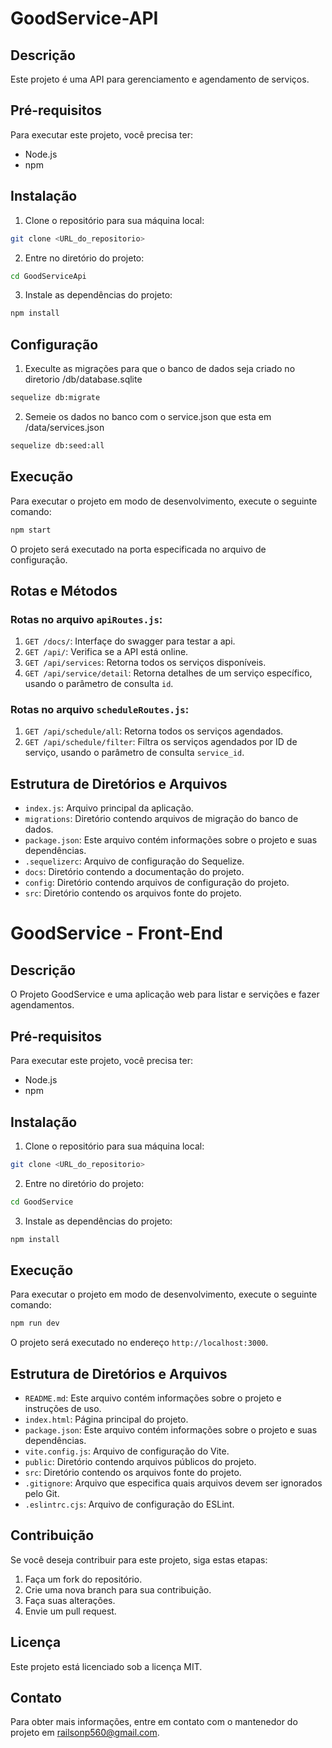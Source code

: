 
# GoodService-API

## Descrição

Este projeto é uma API para gerenciamento e agendamento de serviços.

## Pré-requisitos

Para executar este projeto, você precisa ter:

- Node.js
- npm

## Instalação

1. Clone o repositório para sua máquina local:
```bash
git clone <URL_do_repositorio>
```

2. Entre no diretório do projeto:
```bash
cd GoodServiceApi
```

3. Instale as dependências do projeto:
```bash
npm install
```


## Configuração

1. Execulte as migrações para que o banco de dados seja criado no diretorio /db/database.sqlite

```bash
sequelize db:migrate
```

2. Semeie os dados no banco com o service.json que esta em /data/services.json

```bash
sequelize db:seed:all
```

## Execução

Para executar o projeto em modo de desenvolvimento, execute o seguinte comando:

```bash
npm start
```

O projeto será executado na porta especificada no arquivo de configuração.

## Rotas e Métodos

### Rotas no arquivo `apiRoutes.js`:

1. `GET /docs/`: Interfaçe do swagger para testar a api.
1. `GET /api/`: Verifica se a API está online.
2. `GET /api/services`: Retorna todos os serviços disponíveis.
3. `GET /api/service/detail`: Retorna detalhes de um serviço específico, usando o parâmetro de consulta `id`.

### Rotas no arquivo `scheduleRoutes.js`:

1. `GET /api/schedule/all`: Retorna todos os serviços agendados.
2. `GET /api/schedule/filter`: Filtra os serviços agendados por ID de serviço, usando o parâmetro de consulta `service_id`.

## Estrutura de Diretórios e Arquivos

- `index.js`: Arquivo principal da aplicação.
- `migrations`: Diretório contendo arquivos de migração do banco de dados.
- `package.json`: Este arquivo contém informações sobre o projeto e suas dependências.
- `.sequelizerc`: Arquivo de configuração do Sequelize.
- `docs`: Diretório contendo a documentação do projeto.
- `config`: Diretório contendo arquivos de configuração do projeto.
- `src`: Diretório contendo os arquivos fonte do projeto.



# GoodService - Front-End

## Descrição

O Projeto GoodService e uma aplicação web para listar e servições e fazer agendamentos.

## Pré-requisitos

Para executar este projeto, você precisa ter:

- Node.js
- npm

## Instalação

1. Clone o repositório para sua máquina local:
```bash
git clone <URL_do_repositorio>
```

2. Entre no diretório do projeto:
```bash
cd GoodService
```

3. Instale as dependências do projeto:
```bash
npm install
```

## Execução

Para executar o projeto em modo de desenvolvimento, execute o seguinte comando:

```bash
npm run dev
```

O projeto será executado no endereço `http://localhost:3000`.

## Estrutura de Diretórios e Arquivos

- `README.md`: Este arquivo contém informações sobre o projeto e instruções de uso.
- `index.html`: Página principal do projeto.
- `package.json`: Este arquivo contém informações sobre o projeto e suas dependências.
- `vite.config.js`: Arquivo de configuração do Vite.
- `public`: Diretório contendo arquivos públicos do projeto.
- `src`: Diretório contendo os arquivos fonte do projeto.
- `.gitignore`: Arquivo que especifica quais arquivos devem ser ignorados pelo Git.
- `.eslintrc.cjs`: Arquivo de configuração do ESLint.

## Contribuição

Se você deseja contribuir para este projeto, siga estas etapas:

1. Faça um fork do repositório.
2. Crie uma nova branch para sua contribuição.
3. Faça suas alterações.
4. Envie um pull request.

## Licença

Este projeto está licenciado sob a licença MIT.

## Contato

Para obter mais informações, entre em contato com o mantenedor do projeto em <railsonp560@gmail.com>.
